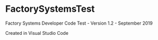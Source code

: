 # FactorySystemsTest

Factory Systems Developer Code Test - Version 1.2 - September 2019

Created in Visual Studio Code
